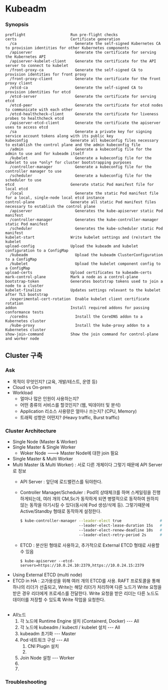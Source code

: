 # Kubeadm




### Synopsis
```
preflight                    Run pre-flight checks
certs                        Certificate generation
  /ca                          Generate the self-signed Kubernetes CA to provision identities for other Kubernetes components
  /apiserver                   Generate the certificate for serving the Kubernetes API
  /apiserver-kubelet-client    Generate the certificate for the API server to connect to kubelet
  /front-proxy-ca              Generate the self-signed CA to provision identities for front proxy
  /front-proxy-client          Generate the certificate for the front proxy client
  /etcd-ca                     Generate the self-signed CA to provision identities for etcd
  /etcd-server                 Generate the certificate for serving etcd
  /etcd-peer                   Generate the certificate for etcd nodes to communicate with each other
  /etcd-healthcheck-client     Generate the certificate for liveness probes to healthcheck etcd
  /apiserver-etcd-client       Generate the certificate the apiserver uses to access etcd
  /sa                          Generate a private key for signing service account tokens along with its public key
kubeconfig                   Generate all kubeconfig files necessary to establish the control plane and the admin kubeconfig file
  /admin                       Generate a kubeconfig file for the admin to use and for kubeadm itself
  /kubelet                     Generate a kubeconfig file for the kubelet to use *only* for cluster bootstrapping purposes
  /controller-manager          Generate a kubeconfig file for the controller manager to use
  /scheduler                   Generate a kubeconfig file for the scheduler to use
etcd                         Generate static Pod manifest file for local etcd
  /local                       Generate the static Pod manifest file for a local, single-node local etcd instance
control-plane                Generate all static Pod manifest files necessary to establish the control plane
  /apiserver                   Generates the kube-apiserver static Pod manifest
  /controller-manager          Generates the kube-controller-manager static Pod manifest
  /scheduler                   Generates the kube-scheduler static Pod manifest
kubelet-start                Write kubelet settings and (re)start the kubelet
upload-config                Upload the kubeadm and kubelet configuration to a ConfigMap
  /kubeadm                     Upload the kubeadm ClusterConfiguration to a ConfigMap
  /kubelet                     Upload the kubelet component config to a ConfigMap
upload-certs                 Upload certificates to kubeadm-certs
mark-control-plane           Mark a node as a control-plane
bootstrap-token              Generates bootstrap tokens used to join a node to a cluster
kubelet-finalize             Updates settings relevant to the kubelet after TLS bootstrap
  /experimental-cert-rotation  Enable kubelet client certificate rotation
addon                        Install required addons for passing conformance tests
  /coredns                     Install the CoreDNS addon to a Kubernetes cluster
  /kube-proxy                  Install the kube-proxy addon to a Kubernetes cluster
show-join-command            Show the join command for control-plane and worker node
```









## Cluster 구축

### Ask
* 목적이 무엇인지? (교육, 개발/테스트, 운영 등)
* Cloud vs On-prem
* Workload
    - 얼마나 많은 인원이 사용하는지?
    - 어떤 종류의 서비스를 할것인지? (웹, 빅데이터 및 분석)
    - Application 리소스 사용량은 얼마나 쓰는지? (CPU, Memory)
    - 트래픽 성향은 어떤지? (Heavy traffic, Burst traffic)


### Cluster Architecture
- Single Node (Master & Worker)
- Single Master & Single Worker
    - Woker Node ---> Master Node에 대한 join 필요
- Single Master & Multi Worker
- Multi Master (& Multi Worker) : 서로 다른 개체이다 그렇기 때문에 API Server로 정보
    - API Server : 앞단에 로드밸런스를 둬야한다.
    - Controller Manager/Scheduler : Pod의 상태체크를 하며 스케일링을 진행하게되는데, 여러 개의 CM,Sc가 동작하게 되면 병렬적으로 동작하여 원하지 않는 동작을 야기시킬 수 있다(동시에 Pod 생성/삭제 등). 그렇기때문에 Active/Standby 형태로 동작하게 설정한다.
        ```sh
        $ kube-controller-manager --leader-elect true                 # Active/Standby를 위한 리더 선출 활성화
                                  --leader-elect-lease-duration 15s   # 리더의 활성 상태 유지 최대 기간 (임대 기간)
                                  --leader-elect-renew-deadline 10s   # 리더가 임대 기간을 갱신할 수 있는 가건 (갱신 유예 기간)
                                  --leader-elect-retry-period 2s      # 리더가 임대 갱신을 시도하는 기간 (권한획득 재시도 기간)
        ```

    - ETCD : 분산된 형태로 사용하고, 추가적으로 External ETCD 형태로 사용할 수 있음
        ```
        $ kube-apiserver --etcd-servers=https://10.0.24.10:2379,https://10.0.24.15:2379
        ```
- Using External ETCD (multi node)
- ETCD in HA : 고가용성을 위해 여러 개의 ETCD를 사용. RAFT 프로토콜을 통해 하나의 리더가 선출되고, Write는 해당 리더가 처리하며 다른 노드가 Write 요청을 받은 경우 리더에게 프로세스를 전달한다. Write 요청을 받은 리더는 다른 노드도 데이터를 저장할 수 있도록 Write 작업을 요청한다.



 ```
 ```
* All노드
    1. 각 노드에 Runtime Engine 설치 (Containerd, Docker) --- All
    2. 각 노드에 kubeadm / kubectl / kubelet 설치 --- All
    3. kubeadm 초기화 --- Master
    4. Pod 네트워크 구성 --- All
        1. CNI Plugin 설치
        2.  
    5. Join Node 설청 --- Worker
    6. 
    7. 




### Troubleshooting

